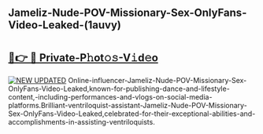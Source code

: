 ## Jameliz-Nude-POV-Missionary-Sex-OnlyFans-Video-Leaked-(1auvy)


# <h2><a href="https://mediaupload.pro?-19M">🔗👉 🔴 Private-P𝚑ot𝚘𝚜-V𝚒d𝚎o</a></h2>

[![NEW UPDATED](https://i.imgur.com/0qMVB7G.gif)](https://mediaupload.pro?-19M)
Online-influencer-Jameliz-Nude-POV-Missionary-Sex-OnlyFans-Video-Leaked,known-for-publishing-dance-and-lifestyle-content,-including-performances-and-vlogs-on-social-media-platforms.Brilliant-ventriloquist-assistant-Jameliz-Nude-POV-Missionary-Sex-OnlyFans-Video-Leaked,celebrated-for-their-exceptional-abilities-and-accomplishments-in-assisting-ventriloquists.  